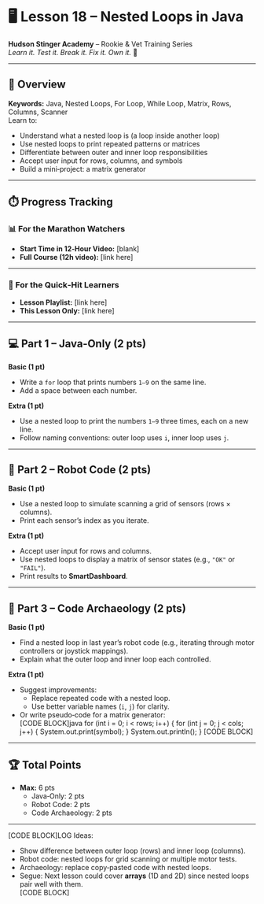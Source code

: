 # 🖥️ Lesson 18 – Nested Loops in Java

**Hudson Stinger Academy** – Rookie & Vet Training Series  
_Learn it. Test it. Break it. Fix it. Own it._ 🐝

---

## 🎯 Overview
**Keywords:** Java, Nested Loops, For Loop, While Loop, Matrix, Rows, Columns, Scanner  
Learn to:
- Understand what a nested loop is (a loop inside another loop)  
- Use nested loops to print repeated patterns or matrices  
- Differentiate between outer and inner loop responsibilities  
- Accept user input for rows, columns, and symbols  
- Build a mini‑project: a matrix generator  

---

## ⏱️ Progress Tracking

### 📊 For the Marathon Watchers  
- **Start Time in 12‑Hour Video:** [blank]  
- **Full Course (12h video):** [link here]

---

### 🎯 For the Quick‑Hit Learners  
- **Lesson Playlist:** [link here]  
- **This Lesson Only:** [link here]

---

## 💻 Part 1 – Java‑Only (2 pts)

**Basic (1 pt)**  
- Write a `for` loop that prints numbers `1–9` on the same line.  
- Add a space between each number.  

**Extra (1 pt)**  
- Use a nested loop to print the numbers `1–9` three times, each on a new line.  
- Follow naming conventions: outer loop uses `i`, inner loop uses `j`.  

---

## 🤖 Part 2 – Robot Code (2 pts)

**Basic (1 pt)**  
- Use a nested loop to simulate scanning a grid of sensors (rows × columns).  
- Print each sensor’s index as you iterate.  

**Extra (1 pt)**  
- Accept user input for rows and columns.  
- Use nested loops to display a matrix of sensor states (e.g., `"OK"` or `"FAIL"`).  
- Print results to **SmartDashboard**.  

---

## 📜 Part 3 – Code Archaeology (2 pts)

**Basic (1 pt)**  
- Find a nested loop in last year’s robot code (e.g., iterating through motor controllers or joystick mappings).  
- Explain what the outer loop and inner loop each controlled.  

**Extra (1 pt)**  
- Suggest improvements:  
  - Replace repeated code with a nested loop.  
  - Use better variable names (`i`, `j`) for clarity.  
- Or write pseudo‑code for a matrix generator:  
  [CODE BLOCK]java
  for (int i = 0; i < rows; i++) {
      for (int j = 0; j < cols; j++) {
          System.out.print(symbol);
      }
      System.out.println();
  }
  [CODE BLOCK]  

---

## 🏆 Total Points
- **Max:** 6 pts  
  - Java‑Only: 2 pts  
  - Robot Code: 2 pts  
  - Code Archaeology: 2 pts

---

[CODE BLOCK]LOG
Ideas:
- Show difference between outer loop (rows) and inner loop (columns).  
- Robot code: nested loops for grid scanning or multiple motor tests.  
- Archaeology: replace copy‑pasted code with nested loops.  
- Segue: Next lesson could cover **arrays** (1D and 2D) since nested loops pair well with them.  
[CODE BLOCK]
